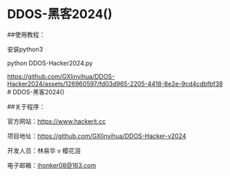 # DDOS-黑客2024()

##使用教程：

安装python3

python DDOS-Hacker2024.py

https://github.com/GXlinyihua/DDOS-Hacker2024/assets/126960597/fd03d965-2205-4418-8e2e-9cd4cdbfbf38 # DDOS-黑客2024()

##关于程序：

官方网站：https://www.hackerit.cc

项目地址：https://github.com/GXlinyihua/DDOS-Hacker-v2024

开发人员：林易华 v 樱花泪

电子邮箱：ihonker08@163.com

